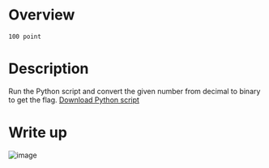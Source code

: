 # Overview #
`100 point`

# Description #
Run the Python script and convert the given number from decimal to binary to get the flag.
[Download Python script](https://artifacts.picoctf.net/c/22/convertme.py)

# Write up #
![image](https://github.com/Johnp73/Picoctf-writeup/assets/109839076/bb6bc3a2-e992-4dc9-8e91-99be5d0e5bdd)
